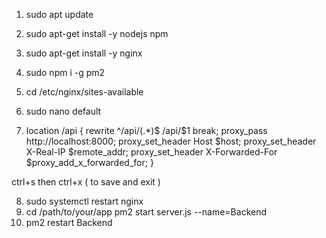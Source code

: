 1. sudo apt update
2. sudo apt-get install -y nodejs npm
3. sudo apt-get install -y nginx
4. sudo npm i -g pm2

5. cd /etc/nginx/sites-available
6. sudo nano default

7. location /api {
    rewrite ^\/api\/(.*)$ /api/$1 break;
    proxy_pass http://localhost:8000;
    proxy_set_header Host $host;
    proxy_set_header X-Real-IP $remote_addr;
    proxy_set_header X-Forwarded-For $proxy_add_x_forwarded_for;
}

ctrl+s then ctrl+x ( to save and exit )

8. sudo systemctl restart nginx
9. cd /path/to/your/app
   pm2 start server.js --name=Backend
10. pm2 restart Backend
